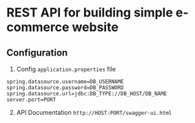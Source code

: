 # REST API for building simple e-commerce website

## Configuration

1. Config ```application.properties``` file
```
spring.datasource.username=DB_USERNAME
spring.datasource.password=DB_PASSWORD
spring.datasource.url=jdbc:DB_TYPE://DB_HOST/DB_NAME
server.port=PORT
```
2. API Documentation
```http://HOST:PORT/swagger-ui.html```
